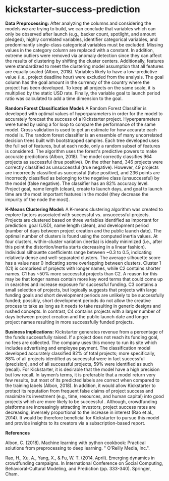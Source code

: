 # kickstarter-success-prediction
**Data Preprocessing:** After analyzing the columns and considering the models we are trying to build, we can conclude that variables which can only be observed after launch (e.g., backer count, spotlight, and amount pledged), highly correlated variables, identifier categorical variables, and predominantly single-class categorical variables must be excluded. Missing values in the category column are replaced with a constant. In addition, extreme outliers were removed via anomaly detection since they can affect the results of clustering by shifting the cluster centers. Additionally, features were standardized to meet the clustering model assumption that all features are equally scaled (Albon, 2018). Variables likely to have a low-predictive value (i.e., project deadline hour) were excluded from the analysis. The goal column has the goal amount in the currency of the country where the project has been developed. To keep all projects on the same scale, it is multiplied by the static USD rate. Finally, the variable goal to launch period ratio was calculated to add a time dimension to the goal. 

**Random Forest Classification Model:** A Random Forest Classifier is developed with optimal values  of hyperparameters in order for the model to accurately forecast the success of a Kickstarter project. Hyperparameters were tuned by using a for loop to compare the performance of the same model.  Cross validation is used to get an estimate for how accurate each model is. The random forest classifier is an ensemble of many uncorrelated decision trees built with bootstrapped samples. Each tree developed uses the full set of features, but at each node, only a random subset of features is considered. The algorithm uses the forest's predictive powers to make accurate predictions (Albon, 2018). The model correctly classifies 964 projects as successful (true positive). On the other hand, 346 projects were correctly classified as unsuccessful (true negative). However, 49 projects are incorrectly classified as successful (false positive), and 236 points are incorrectly classified as belonging to the negative class (unsuccessful) by the model (false negative). The classifier has an 82% accuracy level. Project goal, name length (clean), create to launch days, and goal to launch time are the most important features in the model (they decrease the impurity of the node the most).

**K-Means Clustering Model:** A K-means clustering algorithm was created to explore factors associated with successful vs. unsuccessful projects. Projects are clustered based on three variables identified as important for prediction: goal (USD), name length (clean), and development period (number of days between project creation and the public launch date). The optimal number of clusters is found using the computed inertia values. At four clusters, within-cluster variation (inertia) is ideally minimized (i.e., after this point the distortion/inertia starts decreasing in a linear fashion). Individual silhouette coefficients range between ~0.3 to 0.5, indicating relatively dense and well-separated clusters. The average silhouette score has a value near 0 indicating some overlapping between clusters. Cluster 1 (C1) is comprised of projects with longer names, while C2 contains shorter names. C1 has ~50% more successful projects than C2. A reason for this may be that longer names contain more key word terms that could come up in searches and increase exposure for successful funding. C3 contains a small selection of projects, but logically suggests that projects with large funding goals and short development periods are unlikely to be successfully funded; possibly, short development periods do not allow the creative process to take as long as it needs to take resulting in generic designs and rushed concepts. In contrast, C4 contains projects with a larger number of days between project creation and the public launch date and longer project names resulting in more successfully funded projects.

**Business Implications:** Kickstarter generates revenue from a percentage of the funds successfully raised. If a project does not reach its funding goal, no fees are collected. The company uses this money to run its site which includes advertising and employee payment. The classification model developed accurately classified 82% of total projects; more specifically, 88% of all projects identified as successful were in fact successful (precision), and of all successful projects, 59% were identified as such (recall). For Kickstarter, it is desirable that the model have a high precision but low recall. In laymen’s terms, it is preferable that a model return very few results, but most of its predicted labels are correct when compared to the training labels (Albon, 2018). In addition, it would allow Kickstarter to protect its reputation from frequent false claims of project success and maximize its investment (e.g., time, resources, and human capital) into good projects which are more likely to be successful . Although, crowdfunding platforms are increasingly attracting investors, project success rates are decreasing, inversely proportional to the increase in interest (Rao et al., 2014). It would be therefore beneficial for Kickstarter to pursue this model and provide insights to its creators via a subscription-based report.

**References**

Albon, C. (2018). Machine learning with python cookbook: Practical solutions from preprocessing to deep learning. " O'Reilly Media, Inc.".

Rao, H., Xu, A., Yang, X., & Fu, W. T. (2014, April). Emerging dynamics in crowdfunding campaigns. In International Conference on Social Computing, Behavioral-Cultural Modeling, and Prediction (pp. 333-340). Springer, Cham.
